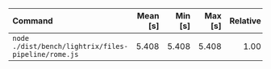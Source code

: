 | Command | Mean [s] | Min [s] | Max [s] | Relative |
|:---|---:|---:|---:|---:|
| `node ./dist/bench/lightrix/files-pipeline/rome.js` | 5.408 | 5.408 | 5.408 | 1.00 |
